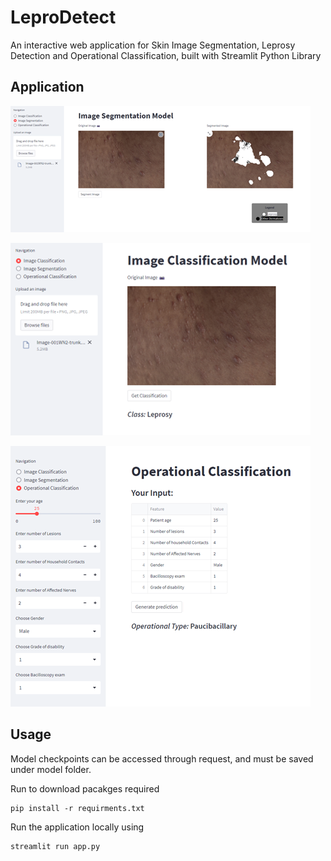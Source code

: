 # LeproDetect
An interactive web application for Skin Image Segmentation, Leprosy Detection and Operational Classification, built with Streamlit Python Library

## Application
![Component 1](img/Sample_1.png)

![Component 2](img/Sample_2.png)

![Component 3](img/Sample_3.png)

## Usage

Model checkpoints can be accessed through request, and must be saved under model folder.


Run to  download pacakges required
```
pip install -r requirments.txt
```


Run the application locally using

```
streamlit run app.py
```


